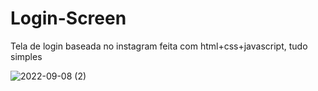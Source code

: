 # Login-Screen
Tela de login baseada no instagram feita com html+css+javascript, tudo simples

![2022-09-08 (2)](https://user-images.githubusercontent.com/101847061/189255147-bccccaab-e1b7-40df-bf89-91363b76bb35.png)
